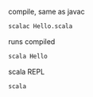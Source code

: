 compile, same as javac
```bash
scalac Hello.scala
```
runs compiled
```bash
scala Hello
```
scala REPL
```bash
scala
```